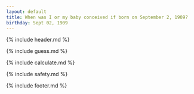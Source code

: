 ```yaml
---
layout: default
title: When was I or my baby conceived if born on September 2, 1909?
birthday: Sept 02, 1909
---
```


{% include header.md %}

{% include guess.md %}

{% include calculate.md %}

{% include safety.md %}

{% include footer.md %}



